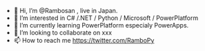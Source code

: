 - 👋 Hi, I’m @Rambosan , live in Japan.
- 👀 I’m interested in C# /.NET / Python / Microsoft / PowerPlatform
- 🌱 I’m currently learning PowerPlatform especialy PowerApps.
- 💞️ I’m looking to collaborate on xxx
- 📫 How to reach me https://twitter.com/RamboPy

<!---
Rambosan/Rambosan is a ✨ special ✨ repository because its `README.md` (this file) appears on your GitHub profile.
You can click the Preview link to take a look at your changes.
--->
